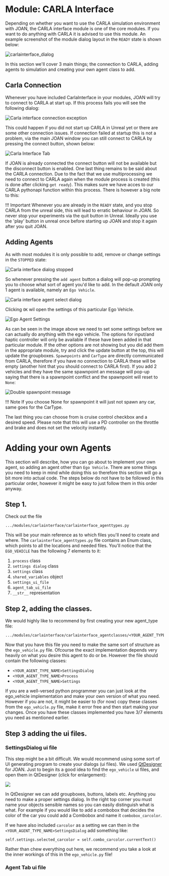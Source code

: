 # Module: CARLA Interface

Depending on whether you want to use the CARLA simulation environment with JOAN, the CARLA interface module is one of the core modules. If you want 
to do anything with CARLA it is advised to use this module.
An example screenshot of the module dialog layout in the `READY` state is shown below:

![carlainterface_dialog](imgs/modules-carlainterface-dialog_ready.PNG)

In this section we'll cover 3 main things; the connection to CARLA, adding agents to simulation and creating your own agent class to add.

## Carla Connection
Whenever you have included CarlaInterface in your modules, JOAN will try to connect to CARLA at start up. If this process fails you will see the following
dialog:

![Carla interface connection exception](imgs/modules-carlainterface-connection-exception.PNG)

This could happen if you did not start up CARLA in Unreal yet or there are some other connection issues. If connection failed at startup this is not a problem,
via the main JOAN window you can still connect to CARLA by pressing the connect button, shown below:

![Carla Interface Tab](imgs/modules-carlainterface-tab-in-main.PNG)

If JOAN is already connected the connect button will not be available but the disconnect button is enabled. One last thing remains to be said about the CARLA connection.
Due to the fact that we use multiprocessing we need to connect to CARLA again when the module process is created (this is done after clicking `get ready`). This makes sure
we have acces to our CARLA pythonapi function within this process. There is however a big note to this:

!!! Important
    Whenever you are already in the `READY` state, and you stop CARLA from the unreal side, this will lead to erratic behaviour in JOAN. So never stop your
    experiments via the quit button in Unreal. Ideally you use the 'play' button in unreal once before starting up JOAN and stop it again after you quit JOAN.
    
## Adding Agents
As with most modules it is only possible to add, remove or change settings in the `STOPPED` state:

![Carla interface dialog stopped](imgs/modules-carlainterface-dialog_stopped.PNG)

So whenever pressing the `add agent` button a dialog will pop-up prompting you to choose what sort of agent you'd like to add. In the default JOAN only 1 agent is 
available, namely an `Ego Vehicle`.

![Carla interface agent select dialog](imgs/modules-carlainterface-agentselectdialog.PNG)

Clicking `OK` wil open the settings of this particular Ego Vehicle.

![Ego Agent Settings](imgs/modules-carlainterface-ego-agent-settings.PNG)

As can be seen in the image above we need to set some settings before we can actually do anything with the ego vehicle. The options for input/and haptic controller will 
only be available if these have been added in that particular module. If the other options are not showing but you did add them in the appropriate module, try and click the update
button at the top, this will update the groupboxes. `Spawnpoints` and `CarType` are directly communicated from CARLA, therefore if you have no connection to CARLA
these will be empty (another hint that you should connect to CARLA first).
If you add 2 vehicles and they have the same spawnpoint an message will pop-up saying that there is a spawnpoint conflict and the spawnpoint will reset to `None`:

![Double spawnpoint message](imgs/modules-carlainterface-double-spawnpoint.PNG)

!!! Note
    If you choose None for spawnpoint it will just not spawn any car, same goes for the CarType.
    
The last thing you can choose from is cruise control checkbox and a desired speed. Please note that this will use a PD controller on the throttle and brake and does not set the velocity instantly.

# Adding your own Agents
This section will describe, how you can go about to implement your own agent, so adding an agent other than `Ego Vehicle`. There are some things you need to keep in mind while doing this
so therefore this section will go a bit more into actual code. The steps below do not have to be followed in this particular order, however it might be easy to just follow them in this order anyway.

## Step 1. 
Check out the file 

    .../modules/carlainterface/carlainterface_agenttypes.py

This will be your main reference as to which files you'll need to create and where. The `carlainterface_agenttypes.py` file contains an Enum class, which points to all 
the locations and needed files. You'll notice that the `EGO_VEHICLE` has the following 7 elements to it:

1. `process` class
2. `settings dialog` class
3. `settings` class
4. `shared_variables` object
5. `settings_ui_file`
6. `agent_tab_ui_file`
7. `__str__` representation

## Step 2, adding the classes. 
We would highly like to recommend by first creating your new agent_type file:

    .../modules/carlainterface/carlainterface_agentclasses/<YOUR_AGENT_TYPE_FILE>.py
    
Now that you have this file you need to make the same sort of structure as the `ego_vehicle.py` file. Ofcourse the exact implementation depends very heavily on
what you desire this agent to do or be. However the file should contain the following classes:

- `<YOUR_AGENT_TYPE_NAME>SettingsDialog`
- `<YOUR_AGENT_TYPE_NAME>Process`
- `<YOUR_AGENT_TYPE_NAME>Settings`

If you are a well-versed python programmer you can just look at the ego_vehicle implementation and make your own version of what you need. However if you are not, it might 
be easier to (for now) copy these classes from the `ego_vehicle.py` file, make it error free and then start making your changes. Once you have these classes implemented
you have 3/7 elements you need as mentioned earlier.

## Step 3 adding the ui files.

### SettingsDialog ui file
This step might be a bit difficult. We would recommend using some sort of UI generating program to create your dialogs (ui files). 
We used [QtDesigner](https://build-system.fman.io/qt-designer-download) for JOAN. Just to begin its a good idea to find the `ego_vehicle` ui files, and open
them in QtDesigner (click for enlargement):

[ ![](imgs/modules-carlainterface-qtdesigner.PNG) ](imgs/modules-carlainterface-qtdesigner.PNG)

In QtDesigner we can add groupboxes, buttons, labels etc. Anything you need to make a proper settings dialog. In the right top corner you must name your objects
sensible names so you can easily distinguish what is what. 
For example if you would like to add a combobox that decides the color of the car you could add a Combobox and name it `combobox_carcolor`.

If we have also included `carcolor` as a setting we can then in the `<YOUR_AGENT_TYPE_NAME>SettingsDialog` add something like:
    
    self.settings.selected_carcolor = self.combo_carcolor.currentText()

Rather than chew everything out here, we recommend you take a look at the inner workings of this in the `ego_vehicle.py` file!

### Agent Tab ui file